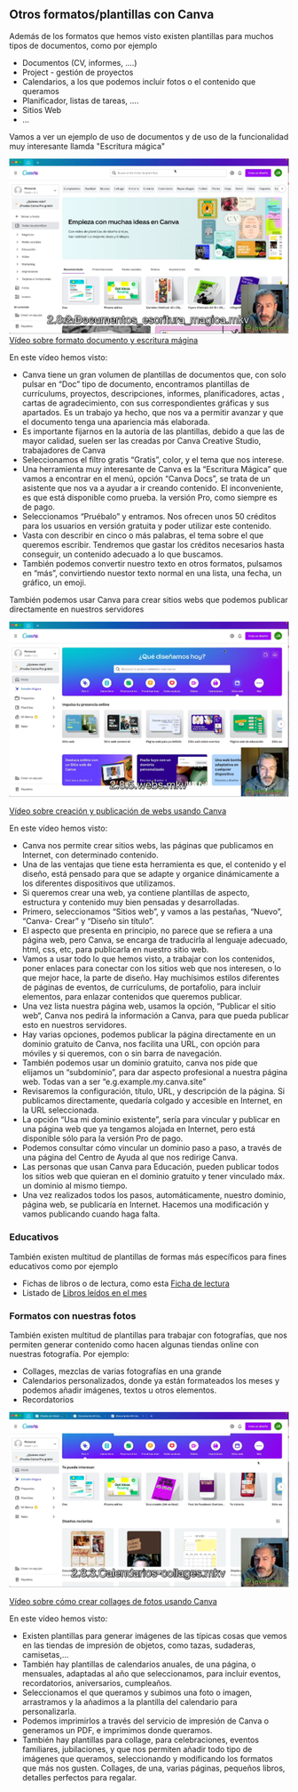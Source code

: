 ## Otros formatos/plantillas con Canva

Además de los formatos que hemos visto existen plantillas para muchos tipos de documentos, como por ejemplo

* Documentos (CV, informes, ....)
* Project - gestión de proyectos
* Calendarios, a los que podemos incluir fotos o el contenido que queramos
* Planificador, listas de tareas, ....
* Sitios Web
* ...

Vamos a ver un ejemplo de uso de documentos y de uso de la funcionalidad muy interesante llamda "Escritura mágica"

[![](./images/portada-2.8.2.documentos-escritura-magica.png)](https://drive.google.com/file/d/1GZjXvi9J3LMeJ59CCueKFoHoh29bIugz/view?usp=sharing)
[Vídeo sobre formato documento y escritura mágina](https://drive.google.com/file/d/1GZjXvi9J3LMeJ59CCueKFoHoh29bIugz/view?usp=sharing)

En este vídeo hemos visto:

* Canva tiene un gran volumen de plantillas de documentos que, con solo pulsar en “Doc” tipo de documento, encontramos plantillas de currículums,  proyectos,  descripciones,  informes, planificadores, actas , cartas de agradecimiento, con sus correspondientes gráficas y sus apartados. Es un trabajo ya hecho, que nos va a permitir avanzar y que el documento tenga una apariencia más  elaborada.
* Es importante fijarnos en la autoría de las plantillas, debido a que las de mayor calidad, suelen ser las creadas por Canva Creative Studio, trabajadores de Canva
* Seleccionamos el filtro gratis “Gratis”, color, y el tema que nos interese.
* Una herramienta muy interesante de Canva es la “Escritura Mágica” que vamos a encontrar en el menú, opción “Canva Docs”, se trata de  un asistente que nos va a ayudar a ir creando contenido. El inconveniente, es que está disponible como prueba. la versión Pro, como siempre es de pago.
* Seleccionamos “Pruébalo” y entramos. Nos ofrecen unos 50 créditos para los usuarios en versión gratuita y poder utilizar este contenido.
* Vasta con describir en cinco o más palabras, el tema sobre el que queremos escribir. Tendremos que gastar los créditos necesarios hasta conseguir, un contenido adecuado a lo que buscamos. 
* También podemos convertir nuestro texto en otros formatos, pulsamos en “más”, convirtiendo nuestor texto normal en una lista, una fecha, un gráfico, un emoji.

También podemos usar Canva para crear sitios webs que podemos publicar directamente en nuestros servidores

[![](./images/portada-2.8.5.webs.png)](https://drive.google.com/file/d/1T9ZAk13O7MIXzNE3ZTfs58YKW7fYJrmN/view?usp=sharing)

[Vídeo sobre creación y publicación de webs usando Canva](https://drive.google.com/file/d/1T9ZAk13O7MIXzNE3ZTfs58YKW7fYJrmN/view?usp=sharing)

En este vídeo hemos visto:

* Canva nos permite crear sitios webs, las páginas que publicamos en Internet, con determinado contenido.
* Una de las ventajas que tiene esta herramienta es que, el contenido y el diseño, está pensado para que se adapte y organice dinámicamente a los diferentes dispositivos que utilizamos.
* Si queremos crear una web, ya contiene plantillas de aspecto, estructura y contenido muy bien pensadas y desarrolladas.
* Primero, seleccionamos “Sitios web”, y vamos a las pestañas, “Nuevo”,  “Canva- Crear” y “Diseño sin título”. 
* El aspecto que presenta en principio, no parece que se refiera a una página web, pero Canva, se encarga de traducirla al lenguaje adecuado, html, css, etc, para publicarla en nuestro sitio web.
* Vamos a usar todo lo que hemos visto, a trabajar con los contenidos, poner enlaces para conectar con los sitios web que nos  interesen, o lo que mejor hace, la parte de diseño. Hay muchísimos estilos diferentes de páginas de eventos, de currículums, de portafolio, para incluir elementos, para enlazar contenidos que queremos publicar. 
* Una vez lista nuestra página web, usamos la opción, “Publicar el sitio web“, Canva nos pedirá  la información a Canva, para que pueda publicar esto en nuestros servidores.
* Hay varias opciones, podemos publicar la página directamente en un dominio gratuito de Canva, nos facilita una URL, con opción  para móviles y si queremos, con o sin barra de navegación. 
* También podemos usar un dominio gratuito, canva nos pide que elijamos un “subdominio”, para dar aspecto profesional a nuestra página web. Todas van a ser  “e.g.example.my.canva.site”
* Revisaremos la configuración, título,  URL, y descripción de la página. Si publicamos directamente, quedaría colgado y accesible en Internet, en la URL seleccionada.
* La opción “Usa mi dominio existente”, sería para vincular y publicar en una página web que ya tengamos alojada en Internet, pero está disponible sólo para la versión Pro de pago.
* Podemos consultar cómo vincular un dominio paso a paso, a través de una página del Centro de Ayuda al que nos redirige Canva.
* Las personas que usan Canva para Educación, pueden publicar todos los sitios web que quieran en el dominio gratuito y tener vinculado máx. un dominio al mismo tiempo.
* Una vez realizados todos los pasos, automáticamente, nuestro dominio, página web, se publicaría en Internet. Hacemos una modificación y vamos publicando cuando haga falta.

### Educativos

También existen multitud de plantillas de formas más específicos para fines educativos como por ejemplo

* Fichas de libros o de lectura, como esta [Ficha de lectura](https://www.canva.com/es_es/plantillas/EAE6VFBGrfQ-documento-a4-informe-resena-de-libros-verde/)
* Listado de [Libros leídos en el mes](https://www.canva.com/es_es/plantillas/EAE6VQK4hFM-documento-a4-informe-lista-de-libros-verde/)


### Formatos con nuestras fotos

También existen multitud de plantillas para trabajar con fotografías, que nos permiten generar contenido como hacen algunas tiendas online con nuestras fotografía. Por ejemplo:

* Collages, mezclas de varias fotografías en una grande
* Calendarios personalizados, donde ya están formateados los meses y podemos añadir imágenes, textos u otros elementos.
* Recordatorios

[![](./images/portada-2.8.3.calendarios-collages.png)](https://drive.google.com/file/d/1GZjXvi9J3LMeJ59CCueKFoHoh29bIugz/view?usp=sharing)

[Vídeo sobre cómo crear collages de fotos usando Canva](https://drive.google.com/file/d/1GZjXvi9J3LMeJ59CCueKFoHoh29bIugz/view?usp=sharing)

En este vídeo hemos visto:

* Existen plantillas para generar imágenes de las típicas cosas que vemos en las tiendas de impresión de objetos, como tazas, sudaderas, camisetas,...
* También hay plantillas de calendarios anuales, de una página, o mensuales, adaptadas al año que seleccionamos, para incluir eventos, recordatorios, aniversarios, cumpleaños. 
* Seleccionamos el que queramos y subimos una foto o imagen, arrastramos y la añadimos a la plantilla del calendario para personalizarla. 
* Podemos imprimirlos a través del servicio de impresión de Canva o generamos un PDF, e imprimimos donde queramos.
* También hay plantillas para collage, para celebraciones, eventos familiares, jubilaciones, y que nos permiten añadir todo tipo de imágenes que queramos, seleccionando y modificando los formatos  que más nos gusten. Collages, de una, varias páginas, pequeños libros, detalles perfectos para regalar.
